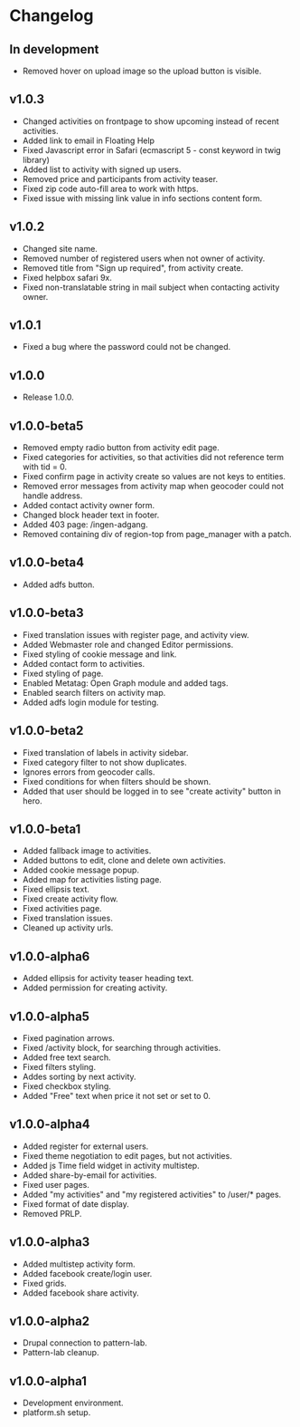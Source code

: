 # Changelog

## In development

* Removed hover on upload image so the upload button is visible.

## v1.0.3

* Changed activities on frontpage to show upcoming instead of recent activities.
* Added link to email in Floating Help
* Fixed Javascript error in Safari (ecmascript 5 - const keyword in twig library)
* Added list to activity with signed up users.
* Removed price and participants from activity teaser.
* Fixed zip code auto-fill area to work with https.
* Fixed issue with missing link value in info sections content form.

## v1.0.2

* Changed site name.
* Removed number of registered users when not owner of activity.
* Removed title from "Sign up required", from activity create.
* Fixed helpbox safari 9x.
* Fixed non-translatable string in mail subject when contacting activity owner.

## v1.0.1

* Fixed a bug where the password could not be changed.

## v1.0.0

* Release 1.0.0.

## v1.0.0-beta5

* Removed empty radio button from activity edit page.
* Fixed categories for activities, so that activities did not reference term with tid = 0.
* Fixed confirm page in activity create so values are not keys to entities.
* Removed error messages from activity map when geocoder could not handle address.
* Added contact activity owner form.
* Changed block header text in footer.
* Added 403 page: /ingen-adgang.
* Removed containing div of region-top from page_manager with a patch.

## v1.0.0-beta4

* Added adfs button.

## v1.0.0-beta3

* Fixed translation issues with register page, and activity view.
* Added Webmaster role and changed Editor permissions.
* Fixed styling of cookie message and link.
* Added contact form to activities.
* Fixed styling of page.
* Enabled Metatag: Open Graph module and added tags.
* Enabled search filters on activity map.
* Added adfs login module for testing.

## v1.0.0-beta2

* Fixed translation of labels in activity sidebar.
* Fixed category filter to not show duplicates.
* Ignores errors from geocoder calls.
* Fixed conditions for when filters should be shown.
* Added that user should be logged in to see "create activity" button in hero.

## v1.0.0-beta1

* Added fallback image to activities.
* Added buttons to edit, clone and delete own activities.
* Added cookie message popup.
* Added map for activities listing page.
* Fixed ellipsis text.
* Fixed create activity flow.
* Fixed activities page.
* Fixed translation issues.
* Cleaned up activity urls.

## v1.0.0-alpha6

* Added ellipsis for activity teaser heading text.
* Added permission for creating activity.

## v1.0.0-alpha5

* Fixed pagination arrows.
* Fixed /activity block, for searching through activities.
* Added free text search.
* Fixed filters styling.
* Addes sorting by next activity.
* Fixed checkbox styling.
* Added "Free" text when price it not set or set to 0.

## v1.0.0-alpha4

* Added register for external users.
* Fixed theme negotiation to edit pages, but not activities.
* Added js Time field widget in activity multistep.
* Added share-by-email for activities.
* Fixed user pages.
* Added "my activities" and "my registered activities" to /user/* pages.
* Fixed format of date display.
* Removed PRLP.

## v1.0.0-alpha3

* Added multistep activity form.
* Added facebook create/login user.
* Fixed grids.
* Added facebook share activity.

## v1.0.0-alpha2

* Drupal connection to pattern-lab.
* Pattern-lab cleanup.

## v1.0.0-alpha1

* Development environment.
* platform.sh setup.
